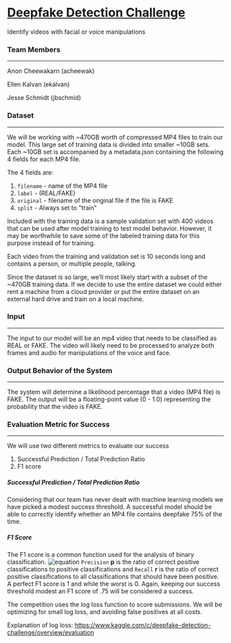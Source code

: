 # [Deepfake Detection Challenge](https://www.kaggle.com/c/deepfake-detection-challenge/data)
Identify videos with facial or voice manipulations


### Team Members
___
Anon Cheewakarn (acheewak)

Ellen Kalvan (ekalvan)

Jesse Schmidt (jbschmid)


### Dataset
___
We will be working with ~470GB worth of compressed MP4 files to train our model.  This large set of training data is divided into smaller  ~10GB sets. Each ~10GB set is accompanied by a metadata.json containing the following 4 fields for each MP4 file. 

The 4 fields are:
1. `filename` - name of the MP4 file
2. `label` - (REAL/FAKE)
3. `original` - filename of the original file if the file is FAKE
4. `split` - Always set to "train"

Included with the training data is a sample validation set with 400 videos that can be used after model training to test model behavior.  However, it may be worthwhile to save some of the labeled training data for this purpose instead of for training.

Each video from the training and validation set is 10 seconds long and contains a person, or multiple people, talking.

Since the dataset is so large, we’ll most likely start with a subset of the ~470GB training data.  If we decide to use the entire dataset we could either rent a machine from a cloud provider or put the entire dataset on an external hard drive and train on a local machine.

### Input
___
The input to our model will be an mp4 video that needs to be classified as REAL or FAKE.  The video will likely need to be processed to analyze both frames and audio for manipulations of the voice and face.  

### Output Behavior of the System
___
The system will determine a likelihood percentage that a video (MP4 file) is FAKE. The output will be a floating-point value (0 - 1.0) representing the probability that the video is FAKE.

### Evaluation Metric for Success
___
We will use two different metrics to evaluate our success
1. Successful Prediction / Total Prediction Ratio
1. F1 score

##### Successful Prediction / Total Prediction Ratio
Considering that our team has never dealt with machine learning models we have picked a modest success threshold.  A successful model should be able to correctly identify whether an MP4 file contains deepfake 75% of the time.

##### F1 Score
The F1 score is a common function used for the analysis of binary classification.
![equation](http://bit.ly/2TPoIqD)
`Precision` **p** is the ratio of correct positive classifications to positive classifications and `Recall` **r** is the ratio of correct positive classifications to all classifications that should have been positive. A perfect F1 score is 1 and while the worst is 0.  Again, keeping our success threshold modest an F1 score of .75 will be considered a success.


The competition uses the log loss function to score submissions. We will be optimizing for small log loss, and avoiding false positives at all costs. 

Explanation of log loss: https://www.kaggle.com/c/deepfake-detection-challenge/overview/evaluation

